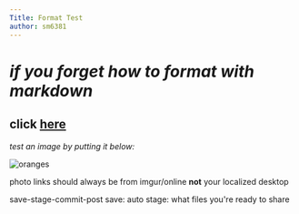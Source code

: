 ```yaml
---
Title: Format Test
author: sm6381
---
```

# _if you forget how to format with markdown_
 ## click [here](https://nyscapes.github.io/media-history-blog/2018/01/31/markdown-cheat-sheet.html)

_test an image by putting it below:_

![oranges](https://i.imgur.com/9K1P1BH.jpg)

photo links should always be from imgur/online **not** your localized desktop

save-stage-commit-post
save: auto
stage: what files you're ready to share
